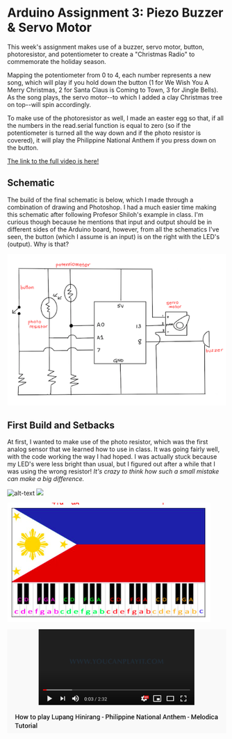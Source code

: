# Arduino Assignment 3: Piezo Buzzer & Servo Motor
This week's assignment makes use of a buzzer, servo motor, button, photoresistor, and potentiometer to create a "Christmas Radio" to commemorate the holiday season.

Mapping the potentiometer from 0 to 4, each number represents a new song, which will play if you hold down the button (1 for We Wish You A Merry Christmas,
2 for Santa Claus is Coming to Town, 3 for Jingle Bells). As the song plays, the servo motor--to which I added a clay Christmas tree on top--will spin accordingly.

To make use of the photoresistor as well, I made an easter egg so that, if all the numbers in the read.serial function is equal to zero
(so if the potentiometer is turned all the way down and if the photo resistor is covered), it will play the Philippine National Anthem if you press down on the button.

[The link to the full video is here!](https://vimeo.com/479846751)

## Schematic
The build of the final schematic is below, which I made through a combination of drawing and Photoshop. I had a much easier time making this schematic after following Profesor Shiloh's example in class. I'm curious though because he mentions that input and output should be in different sides of the Arduino board, however, from all the schematics I've seen, the button (which I assume is an input) is on the right with the LED's (output). Why is that?

![](images/schematic.png)

## First Build and Setbacks
At first, I wanted to make use of the photo resistor, which was the first analog sensor that we learned how to use in class. It was going fairly well, with the code working the way I had hoped. I was actually stuck because my LED's were less bright than usual, but I figured out after a while that I was using the wrong resistor! _It's crazy to think how such a small mistake can make a big difference._

![alt-text](images/photoresistor.gif)
 ![](images/trial1.png)


![](images/philippinespiano.png)

![](images/video.png)

